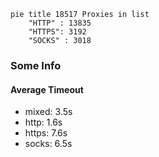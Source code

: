 
```mermaid
pie title 18517 Proxies in list
    "HTTP" : 13835
    "HTTPS": 3192
    "SOCKS" : 3018
```

### Some Info
#### Average Timeout

- mixed: 3.5s
- http: 1.6s
- https: 7.6s
- socks: 6.5s